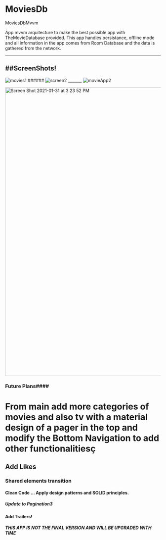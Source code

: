 # MoviesDb
MoviesDbMvvm

App mvvm arquitecture to make the best possible app with TheMovieDatabase provided.
This app handles persistance, offline mode and all information in the app comes from Room Database and the data is gathered 
from the network.

--- 
##ScreenShots!
---
![movies1](https://user-images.githubusercontent.com/28768991/103659757-ca8f0480-4f3a-11eb-9d68-ea58d3e4ce1b.png)  ###### ![screen2](https://user-images.githubusercontent.com/28768991/103817244-49b43380-5034-11eb-89f1-5097182e48fd.png)
_______ ![movieApp2](https://user-images.githubusercontent.com/28768991/104638639-75f33400-5674-11eb-9b39-cf749b1d5462.png)

<img width="933" alt="Screen Shot 2021-01-31 at 3 23 52 PM" src="https://user-images.githubusercontent.com/28768991/106396839-7d3a7180-63d8-11eb-943a-dc33fa197dea.png">

### Future Plans####

# From main add more categories of movies and also tv with a material design of a pager in the top and modify the Bottom Navigation to add other functionalitiesç
## Add Likes
### Shared elements transition
#### Clean Code ... Apply design patterns and SOLID principles.
##### Update to Pagination3 
#### Add Trailers!

##### THIS APP IS NOT THE FINAL VERSION AND WILL BE UPGRADED WITH TIME #######
